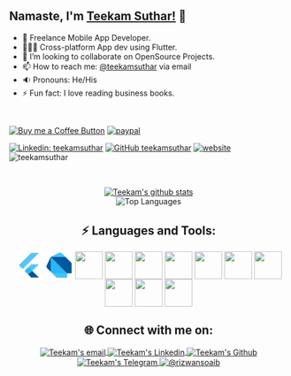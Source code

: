 ## Namaste, I'm [Teekam Suthar!](https://teekamsuthar.live) 🙏

- 📱 Freelance Mobile App Developer.
- 👨🏻‍💻 Cross-platform App dev using Flutter.
- 💼 I’m looking to collaborate on OpenSource Projects.
- 📫 How to reach me: [@teekamsuthar](mailto:contact@teekamsuthar.com) via email
- 🔉 Pronouns: He/His
- ⚡ Fun fact: I love reading business books.

<br/>

[<img alt="Buy me a Coffee Button" width=200 src="https://cdn.buymeacoffee.com/buttons/v2/default-yellow.png">](https://www.buymeacoffee.com/teekamsuthar)  [![paypal](https://www.paypalobjects.com/en_US/i/btn/btn_donateCC_LG.gif)](https://paypal.me/teekamsuthar) 
<p align="center">
  
<!-- 
[![Twitter: Teekam_Suthar](https://img.shields.io/twitter/follow/Teekam_Suthar?style=social)](https://twitter.com/Teekam_Suthar) -->
[![Linkedin: teekamsuthar](https://img.shields.io/badge/-teekamsuthar-blue?style=flat-square&logo=Linkedin&logoColor=white&link=https://www.linkedin.com/in/teekamsuthar/)](https://www.linkedin.com/in/teekamsuthar)
[![GitHub teekamsuthar](https://img.shields.io/github/followers/teekamsuthar?label=follow&style=social)](https://github.com/teekamsuthar)
[![website](https://img.shields.io/badge/PortfolioWebsite-teekamsuthar.live-2648ff?style=flat-square&logo=google-chrome)](https://teekamsuthar.me) 
<img src="https://komarev.com/ghpvc/?username=teekamsuthar&label=Views&color=blue&style=plastic" alt="teekamsuthar" /> 

</p>

<br>

<!-- <a href="https://github.com/teekamsuthar">
  <img align="center" src="https://github-readme-stats.vercel.app/api/top-langs/?username=teekamsuthar&theme=light&hide_langs_below=0" />
</a> -->
<p align="center">
  
  <a href="https://github.com/teekamsuthar">
  <img align="center" src="https://github-readme-stats.vercel.app/api?username=teekamsuthar&show_icons=true&theme=light&line_height=27" alt="Teekam's github stats"/>
  </a>
  <br>
  <img alt = "Top Languages" src="https://github-readme-stats.vercel.app/api/top-langs/?username=teekamsuthar&hide=html,css&hide_border=true&title_color=5391FE&text_color=555"/>

</p>

<p align="center"><h2 align="center">⚡ Languages and Tools:</h2></p>

<p align="center">
<img align="center" width="50" height="50" src="https://raw.githubusercontent.com/github/explore/80688e429a7d4ef2fca1e82350fe8e3517d3494d/topics/flutter/flutter.png">
<img align="center" width="50" height="50" src="https://raw.githubusercontent.com/github/explore/80688e429a7d4ef2fca1e82350fe8e3517d3494d/topics/dart/dart.png">
<img align="center" width="50" height="50" src="https://cdn.jsdelivr.net/gh/devicons/devicon/icons/vscode/vscode-original.svg">
<img align="center" width="50" height="50" src="https://cdn.jsdelivr.net/gh/devicons/devicon/icons/android/android-original.svg">
<img align="center" width="50" height="50" src="https://cdn.jsdelivr.net/gh/devicons/devicon/icons/jetbrains/jetbrains-plain.svg">
<img align="center" width="50" height="50" src="https://cdn.jsdelivr.net/gh/devicons/devicon/icons/java/java-original.svg">
<img align="center" width="50" height="50" src="https://cdn.jsdelivr.net/gh/devicons/devicon/icons/figma/figma-original.svg">
<img align="center" width="50" height="50" src="https://cdn.jsdelivr.net/gh/devicons/devicon/icons/python/python-original.svg">
<img align="center" width="50" height="50" src="https://cdn.jsdelivr.net/gh/devicons/devicon/icons/mysql/mysql-original.svg">
<img align="center" width="50" height="50" src="https://cdn.jsdelivr.net/gh/devicons/devicon/icons/firebase/firebase-plain.svg">
<img align="center" width="50" height="50" src="https://cdn.jsdelivr.net/gh/devicons/devicon/icons/git/git-original.svg">
<img align="center" width="50" height="50" src="https://cdn.jsdelivr.net/gh/devicons/devicon/icons/linux/linux-original.svg"> </p>

<p align="center"><h2 align="center">🌐 Connect with me on:</h2></p>

<p align="center">
  <a href="mailto:teekam.suthar1@gmail.com" target="blank">
    <img align="center" alt="Teekam's email" height="30" width="50" src="https://cdn.jsdelivr.net/npm/simple-icons@3.0.1/icons/gmail.svg" />
  </a>
<!--   <a href="https://twitter.com/Teekam_Suthar">
    <img align="center" alt="Teekam's Twitter" height="30" width="50" src="https://cdn.jsdelivr.net/npm/simple-icons@v3/icons/twitter.svg" />
  </a> -->
  <a href="https://linkedin.com/in/teekamsuthar">
    <img align="center" alt="Teekam's Linkedin" height="30" width="50" src="https://cdn.jsdelivr.net/npm/simple-icons@v3/icons/linkedin.svg" />
  </a>
  <a href="https://github.com/teekamsuthar">
    <img align="center" alt="Teekam's Github" height="30" width="50" src="https://cdn.jsdelivr.net/npm/simple-icons@v3/icons/github.svg"/>
  </a>
  <a href="https://t.me/teekamsuthar">
    <img align="center" alt="Teekam's Telegram" height="30" width="50" src="https://cdn.jsdelivr.net/npm/simple-icons@v3/icons/telegram.svg"/>
  </a>
<!--   <a href="https://instagram.com/teekamsuthar/">
    <img align="center" alt="Teekam's Instagram" height="30" width="50" src="https://cdn.jsdelivr.net/npm/simple-icons@v3/icons/instagram.svg"/>
  </a>
  <a href="https://www.facebook.com/imteekamsuthar/" target="blank"><img align="center" src="https://cdn.jsdelivr.net/npm/simple-icons@v3/icons/facebook.svg" alt="Teekam's Facebook" height="30" width="50" /></a> -->
  <a href="https://medium.com/@teekamsuthar" target="blank"><img align="center" src="https://cdn.jsdelivr.net/npm/simple-icons@3.0.1/icons/medium.svg" alt="@rizwansoaib" height="30" width="50" /></a>
</p>


